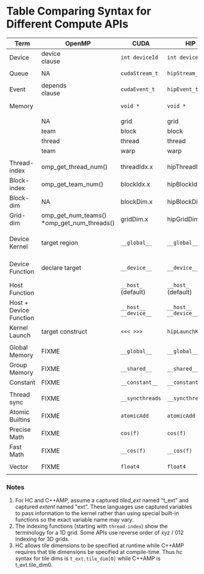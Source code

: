 # Table Comparing Syntax for Different Compute APIs

|Term|OpenMP|CUDA|HIP|HC|C++AMP|OpenCL|
|---|---|---|---|---|---|---|
|Device|device<br>clause|`int deviceId`|`int deviceId`|`hc::accelerator`|`concurrency::`<br>`accelerator`|`cl_device`
|Queue|NA|`cudaStream_t`|`hipStream_t`|`hc::`<br>`accelerator_view`|`concurrency::`<br>`accelerator_view`|`cl_command_queue`
|Event|depends<br>clause|`cudaEvent_t`|`hipEvent_t`|`hc::`<br>`completion_future`|`concurrency::`<br>`completion_future`|`cl_event`
|Memory| |`void *`|`void *`|`void *`; `hc::array`; `hc::array_view`|`concurrency::array`;<br>`concurrency::array_view`|`cl_mem`
|||||
| |NA | grid|grid|extent|extent|NDRange
| |team |block|block|tile|tile|work-group
| |thread |thread|thread|thread|thread|work-item
| |team |warp|warp|wavefront|N/A|sub-group
|||||
|Thread-<br>index |omp_get_thread_num() |  threadIdx.x | hipThreadIdx_x | t_idx.local[0] | t_idx.local[0] | get_local_id(0) |
|Block-<br>index  |omp_get_team_num() | blockIdx.x  | hipBlockIdx_x  | t_idx.tile[0]  | t_idx.tile[0]  | get_group_id(0) |
|Block-<br>dim    |NA | blockDim.x  | hipBlockDim_x  | t_ext.tile_dim[0]| t_idx.tile_dim0 | get_local_size(0) |
|Grid-dim     |omp_get_num_teams()<br>*omp_get_num_threads() | gridDim.x   | hipGridDim_x   | t_ext[0]| t_ext[0] | get_global_size(0) |
|||||
|Device Kernel| target region| `__global__`|`__global__`|lambda inside `hc::`<br>`parallel_for_each` or [[hc]]|`restrict(amp)`|`__kernel`
|Device Function| declare target | `__device__`|`__device__`|`[[hc]]` (detected automatically in many case)|`restrict(amp)`|Implied in device compilation
|Host Function| | `__host_` (default)|`__host_` (default)|`[[cpu]]`  (default)|`restrict(cpu)` (default)|Implied in host compilation.
|Host + Device Function| |`__host__` `__device__`|`__host__` `__device__`|  `[[hc]]` `[[cpu]]`|`restrict(amp,cpu)`|No equivalent
|Kernel Launch| target construct |`<<< >>>`| `hipLaunchKernel`|`hc::`<br>`parallel_for_each`|`concurrency::`<br>`parallel_for_each`|`clEnqueueNDRangeKernel`
||||||
|Global Memory|FIXME | `__global__`|`__global__`|Unnecessary / Implied|Unnecessary / Implied|`__global`
|Group Memory| FIXME | `__shared__`|`__shared__`|`tile_static`|`tile_static`|`__local`
|Constant|FIXME| `__constant__`|`__constant__`|Unnecessary / Implied|Unnecessary / Implied|`__constant`
||||||
Thread sync| FIXME |`__syncthreads`|`__syncthreads`|`tile_static.barrier()`|`t_idx.barrier()`|`barrier(CLK_LOCAL_MEMFENCE)`
|Atomic Builtins| FIXME | `atomicAdd`|`atomicAdd`|`hc::atomic_fetch_add`|`concurrency::`<br>`atomic_fetch_add`|`atomic_add`
|Precise Math| FIXME | `cos(f)`| `cos(f)`|`hc::`<br>`precise_math::cos(f)`|`concurrency::`<br>`precise_math::cos(f)`|`cos(f)`
|Fast Math| FIXME | `__cos(f)`|`__cos(f)`|`hc::`<br>`fast_math::cos(f)`|`concurrency::`<br>`fast_math::cos(f)`|`native_cos(f)`
|Vector| FIXME | `float4`|`float4`|`hc::`<br>`short_vector::float4`|`concurrency::`<br>`graphics::float_4`|`float4`

### Notes
1. For HC and C++AMP, assume a captured _tiled_ext_ named "t_ext" and captured _extent_ named "ext".  These languages use captured variables to pass information to the kernel rather than using special built-in functions so the exact variable name may vary.
2. The indexing functions (starting with `thread-index`) show the terminology for a 1D grid.  Some APIs use reverse order of xyz / 012 indexing for 3D grids.
3. HC allows tile dimensions to be specified at runtime while C++AMP requires that tile dimensions be specified at compile-time.  Thus hc syntax for tile dims is `t_ext.tile_dim[0]` while C++AMP is t_ext.tile_dim0.

